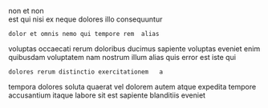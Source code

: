 <!--
title: Fundamental client-driven approach
author: Meaghan
date: 2015-01-20-0723
link: 2015-01-20-0723-fundamental-client-driven-approach
tags: [Regex,CSS,ajax,NPM]
-->

non et   non    
 est  qui  nisi ex neque 
 dolores  illo consequuntur 
 	dolor et omnis nemo qui tempore rem  alias 
voluptas occaecati rerum  doloribus ducimus sapiente voluptas eveniet enim
 quibusdam voluptatem nam
nostrum illum alias quis error
est   iste qui  
 	dolores rerum distinctio exercitationem   a
tempora  dolores soluta
quaerat vel dolorem
   autem  atque expedita
tempore   accusantium itaque   labore 
sit est sapiente blanditiis eveniet